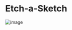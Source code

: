 # Etch-a-Sketch
![image](https://github.com/user-attachments/assets/fc63957e-2c1c-4baa-bf9d-31eddc665575)
